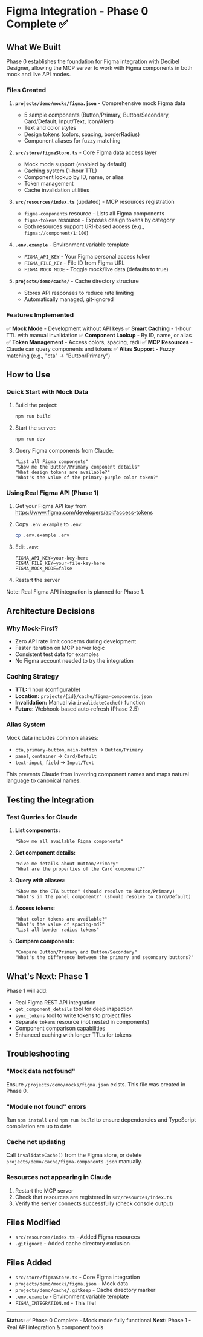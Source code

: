 # Figma Integration - Phase 0 Complete ✅

## What We Built

Phase 0 establishes the foundation for Figma integration with Decibel Designer, allowing the MCP server to work with Figma components in both mock and live API modes.

### Files Created

1. **`projects/demo/mocks/figma.json`** - Comprehensive mock Figma data
   - 5 sample components (Button/Primary, Button/Secondary, Card/Default, Input/Text, Icon/Alert)
   - Text and color styles
   - Design tokens (colors, spacing, borderRadius)
   - Component aliases for fuzzy matching

2. **`src/store/figmaStore.ts`** - Core Figma data access layer
   - Mock mode support (enabled by default)
   - Caching system (1-hour TTL)
   - Component lookup by ID, name, or alias
   - Token management
   - Cache invalidation utilities

3. **`src/resources/index.ts`** (updated) - MCP resources registration
   - `figma-components` resource - Lists all Figma components
   - `figma-tokens` resource - Exposes design tokens by category
   - Both resources support URI-based access (e.g., `figma://component/1:100`)

4. **`.env.example`** - Environment variable template
   - `FIGMA_API_KEY` - Your Figma personal access token
   - `FIGMA_FILE_KEY` - File ID from Figma URL
   - `FIGMA_MOCK_MODE` - Toggle mock/live data (defaults to true)

5. **`projects/demo/cache/`** - Cache directory structure
   - Stores API responses to reduce rate limiting
   - Automatically managed, git-ignored

### Features Implemented

✅ **Mock Mode** - Development without API keys
✅ **Smart Caching** - 1-hour TTL with manual invalidation
✅ **Component Lookup** - By ID, name, or alias
✅ **Token Management** - Access colors, spacing, radii
✅ **MCP Resources** - Claude can query components and tokens
✅ **Alias Support** - Fuzzy matching (e.g., "cta" → "Button/Primary")

## How to Use

### Quick Start with Mock Data

1. Build the project:
   ```bash
   npm run build
   ```

2. Start the server:
   ```bash
   npm run dev
   ```

3. Query Figma components from Claude:
   ```
   "List all Figma components"
   "Show me the Button/Primary component details"
   "What design tokens are available?"
   "What's the value of the primary-purple color token?"
   ```

### Using Real Figma API (Phase 1)

1. Get your Figma API key from https://www.figma.com/developers/api#access-tokens

2. Copy `.env.example` to `.env`:
   ```bash
   cp .env.example .env
   ```

3. Edit `.env`:
   ```
   FIGMA_API_KEY=your-key-here
   FIGMA_FILE_KEY=your-file-key-here
   FIGMA_MOCK_MODE=false
   ```

4. Restart the server

Note: Real Figma API integration is planned for Phase 1.

## Architecture Decisions

### Why Mock-First?
- Zero API rate limit concerns during development
- Faster iteration on MCP server logic
- Consistent test data for examples
- No Figma account needed to try the integration

### Caching Strategy
- **TTL:** 1 hour (configurable)
- **Location:** `projects/{id}/cache/figma-components.json`
- **Invalidation:** Manual via `invalidateCache()` function
- **Future:** Webhook-based auto-refresh (Phase 2.5)

### Alias System
Mock data includes common aliases:
- `cta`, `primary-button`, `main-button` → `Button/Primary`
- `panel`, `container` → `Card/Default`
- `text-input`, `field` → `Input/Text`

This prevents Claude from inventing component names and maps natural language to canonical names.

## Testing the Integration

### Test Queries for Claude

1. **List components:**
   ```
   "Show me all available Figma components"
   ```

2. **Get component details:**
   ```
   "Give me details about Button/Primary"
   "What are the properties of the Card component?"
   ```

3. **Query with aliases:**
   ```
   "Show me the CTA button" (should resolve to Button/Primary)
   "What's in the panel component?" (should resolve to Card/Default)
   ```

4. **Access tokens:**
   ```
   "What color tokens are available?"
   "What's the value of spacing-md?"
   "List all border radius tokens"
   ```

5. **Compare components:**
   ```
   "Compare Button/Primary and Button/Secondary"
   "What's the difference between the primary and secondary buttons?"
   ```

## What's Next: Phase 1

Phase 1 will add:
- Real Figma REST API integration
- `get_component_details` tool for deep inspection
- `sync_tokens` tool to write tokens to project files
- Separate `tokens` resource (not nested in components)
- Component comparison capabilities
- Enhanced caching with longer TTLs for tokens

## Troubleshooting

### "Mock data not found"
Ensure `/projects/demo/mocks/figma.json` exists. This file was created in Phase 0.

### "Module not found" errors
Run `npm install` and `npm run build` to ensure dependencies and TypeScript compilation are up to date.

### Cache not updating
Call `invalidateCache()` from the Figma store, or delete `projects/demo/cache/figma-components.json` manually.

### Resources not appearing in Claude
1. Restart the MCP server
2. Check that resources are registered in `src/resources/index.ts`
3. Verify the server connects successfully (check console output)

## Files Modified

- `src/resources/index.ts` - Added Figma resources
- `.gitignore` - Added cache directory exclusion

## Files Added

- `src/store/figmaStore.ts` - Core Figma integration
- `projects/demo/mocks/figma.json` - Mock data
- `projects/demo/cache/.gitkeep` - Cache directory marker
- `.env.example` - Environment variable template
- `FIGMA_INTEGRATION.md` - This file!

---

**Status:** ✅ Phase 0 Complete - Mock mode fully functional
**Next:** Phase 1 - Real API integration & component tools
